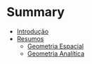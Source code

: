 # Summary

- [Introdução](./Introduction.md)
- [Resumos](./Summaries/Summaries.md)
    - [Geometria Espacial](./Summaries/Spatial%20Geometry/SpatialGeometry.md)
    - [Geometria Analítica](./Summaries/Analytic%20Geometry/AnalyticGeometry.md)